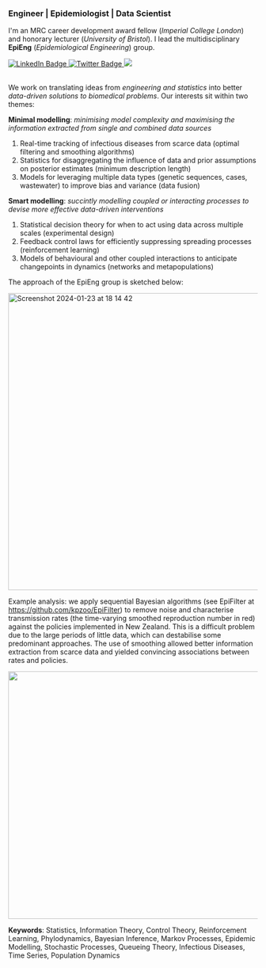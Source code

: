 ### Engineer | Epidemiologist | Data Scientist

I'm an MRC career development award fellow (_Imperial College London_) and honorary lecturer (_University of Bristol_). I lead the multidisciplinary **EpiEng** (_Epidemiological Engineering_) group. 
<div id="badges">
  <a href="https://www.linkedin.com/in/kris-parag-12b46324/">
    <img src="https://img.shields.io/badge/LinkedIn-4285F4?style=for-the-badge&logo=linkedin&logoColor=white" alt="LinkedIn Badge"/>
  </a>
  <a href="https://twitter.com/krisparag1">
    <img src="https://img.shields.io/badge/Twitter-4285F4?style=for-the-badge&logo=twitter&logoColor=white" alt="Twitter Badge"/>
  </a>
  <a href="https://scholar.google.com/citations?hl=en&user=F7F5OcsAAAAJ&view_op=list_works&sortby=pubdate">
    <img src="https://img.shields.io/badge/Google%20Scholar-4285F4?style=for-the-badge&logo=google-scholar&logoColor=white"/>
  </a>
</div>
<br/>

We work on translating ideas from _engineering and statistics_ into better _data-driven solutions to biomedical problems_. 
Our interests sit within two themes:
  
**Minimal modelling**: _minimising model complexity and maximising the information extracted from single and combined data sources_

1) Real-time tracking of infectious diseases from scarce data (optimal filtering and smoothing algorithms)
2) Statistics for disaggregating the influence of data and prior assumptions on posterior estimates (minimum description length)
3) Models for leveraging multiple data types (genetic sequences, cases, wastewater) to improve bias and variance (data fusion)

**Smart modelling**: _succintly modelling coupled or interacting processes to devise more effective data-driven interventions_

1) Statistical decision theory for when to act using data across multiple scales (experimental design)
2) Feedback control laws for efficiently suppressing spreading processes (reinforcement learning)
3) Models of behavioural and other coupled interactions to anticipate changepoints in dynamics (networks and metapopulations)

The approach of the EpiEng group is sketched below:

<img width="600" alt="Screenshot 2024-01-23 at 18 14 42" src="https://github.com/kpzoo/kpzoo/assets/20108686/c463ab34-7609-4a6b-b44a-adbac2f54d1b">

Example analysis: we apply sequential Bayesian algorithms (see EpiFilter at https://github.com/kpzoo/EpiFilter) to remove noise and characterise transmission rates (the time-varying smoothed reproduction number in red) against the policies implemented in New Zealand. This is a difficult problem due to the large periods of little data, which can destabilise some predominant approaches. The use of smoothing allowed better information extraction from scarce data and yielded convincing associations between rates and policies.

<img src="https://github.com/kpzoo/kpzoo/assets/20108686/a736da55-a4a9-4582-aa6a-cfd6ef70a3e2" width="600" height="500"> 


**Keywords**:
Statistics, Information Theory, Control Theory, Reinforcement Learning, Phylodynamics, Bayesian Inference, Markov Processes, Epidemic Modelling, Stochastic Processes, Queueing Theory, Infectious Diseases, Time Series, Population Dynamics
